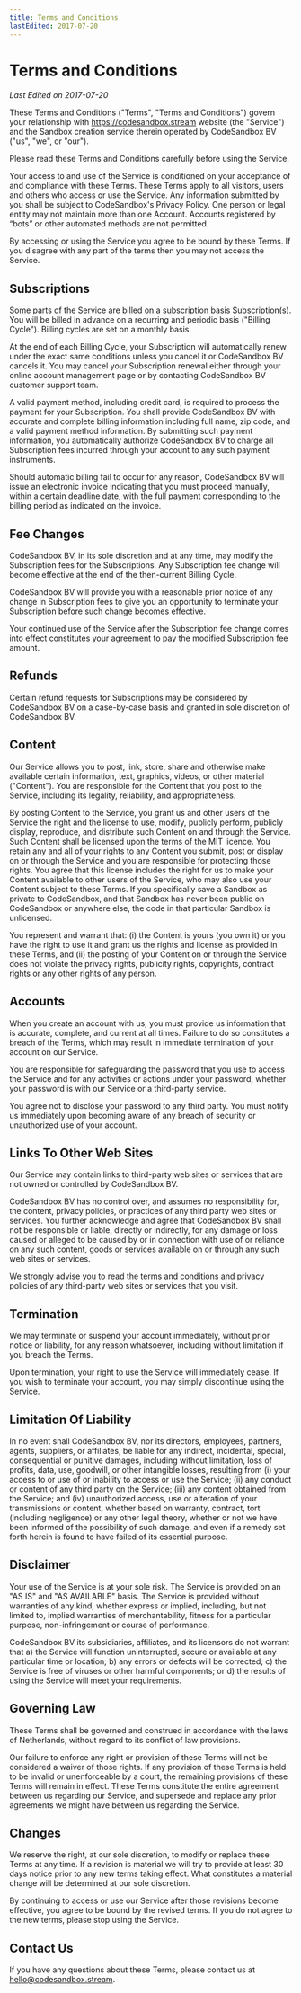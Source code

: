 ```yaml
---
title: Terms and Conditions
lastEdited: 2017-07-20
---
```


# Terms and Conditions

_Last Edited on 2017-07-20_

These Terms and Conditions ("Terms", "Terms and Conditions") govern your
relationship with https://codesandbox.stream website (the "Service") and the Sandbox
creation service therein operated by CodeSandbox BV ("us", "we", or "our").

Please read these Terms and Conditions carefully before using the Service.

Your access to and use of the Service is conditioned on your acceptance of and
compliance with these Terms. These Terms apply to all visitors, users and others
who access or use the Service. Any information submitted by you shall be subject
to CodeSandbox's Privacy Policy. One person or legal entity may not maintain
more than one Account. Accounts registered by “bots” or other automated methods
are not permitted.

By accessing or using the Service you agree to be bound by these Terms. If you
disagree with any part of the terms then you may not access the Service.

## Subscriptions

Some parts of the Service are billed on a subscription basis Subscription(s).
You will be billed in advance on a recurring and periodic basis ("Billing
Cycle"). Billing cycles are set on a monthly basis.

At the end of each Billing Cycle, your Subscription will automatically renew
under the exact same conditions unless you cancel it or CodeSandbox BV cancels
it. You may cancel your Subscription renewal either through your online account
management page or by contacting CodeSandbox BV customer support team.

A valid payment method, including credit card, is required to process the
payment for your Subscription. You shall provide CodeSandbox BV with accurate
and complete billing information including full name, zip code, and a valid
payment method information. By submitting such payment information, you
automatically authorize CodeSandbox BV to charge all Subscription fees incurred
through your account to any such payment instruments.

Should automatic billing fail to occur for any reason, CodeSandbox BV will issue
an electronic invoice indicating that you must proceed manually, within a
certain deadline date, with the full payment corresponding to the billing period
as indicated on the invoice.

## Fee Changes

CodeSandbox BV, in its sole discretion and at any time, may modify the
Subscription fees for the Subscriptions. Any Subscription fee change will become
effective at the end of the then-current Billing Cycle.

CodeSandbox BV will provide you with a reasonable prior notice of any change in
Subscription fees to give you an opportunity to terminate your Subscription
before such change becomes effective.

Your continued use of the Service after the Subscription fee change comes into
effect constitutes your agreement to pay the modified Subscription fee amount.

## Refunds

Certain refund requests for Subscriptions may be considered by CodeSandbox BV on
a case-by-case basis and granted in sole discretion of CodeSandbox BV.

## Content

Our Service allows you to post, link, store, share and otherwise make available
certain information, text, graphics, videos, or other material ("Content"). You
are responsible for the Content that you post to the Service, including its
legality, reliability, and appropriateness.

By posting Content to the Service, you grant us and other users of the Service
the right and the license to use, modify, publicly perform, publicly display,
reproduce, and distribute such Content on and through the Service. Such Content
shall be licensed upon the terms of the MIT licence. You retain any and all of
your rights to any Content you submit, post or display on or through the Service
and you are responsible for protecting those rights. You agree that this license
includes the right for us to make your Content available to other users of the
Service, who may also use your Content subject to these Terms. If you
specifically save a Sandbox as private to CodeSandbox, and that Sandbox has
never been public on CodeSandbox or anywhere else, the code in that particular
Sandbox is unlicensed.

You represent and warrant that: (i) the Content is yours (you own it) or you
have the right to use it and grant us the rights and license as provided in
these Terms, and (ii) the posting of your Content on or through the Service does
not violate the privacy rights, publicity rights, copyrights, contract rights or
any other rights of any person.

## Accounts

When you create an account with us, you must provide us information that is
accurate, complete, and current at all times. Failure to do so constitutes a
breach of the Terms, which may result in immediate termination of your account
on our Service.

You are responsible for safeguarding the password that you use to access the
Service and for any activities or actions under your password, whether your
password is with our Service or a third-party service.

You agree not to disclose your password to any third party. You must notify us
immediately upon becoming aware of any breach of security or unauthorized use of
your account.

## Links To Other Web Sites

Our Service may contain links to third-party web sites or services that are not
owned or controlled by CodeSandbox BV.

CodeSandbox BV has no control over, and assumes no responsibility for, the
content, privacy policies, or practices of any third party web sites or
services. You further acknowledge and agree that CodeSandbox BV shall not be
responsible or liable, directly or indirectly, for any damage or loss caused or
alleged to be caused by or in connection with use of or reliance on any such
content, goods or services available on or through any such web sites or
services.

We strongly advise you to read the terms and conditions and privacy policies of
any third-party web sites or services that you visit.

## Termination

We may terminate or suspend your account immediately, without prior notice or
liability, for any reason whatsoever, including without limitation if you breach
the Terms.

Upon termination, your right to use the Service will immediately cease. If you
wish to terminate your account, you may simply discontinue using the Service.

## Limitation Of Liability

In no event shall CodeSandbox BV, nor its directors, employees, partners,
agents, suppliers, or affiliates, be liable for any indirect, incidental,
special, consequential or punitive damages, including without limitation, loss
of profits, data, use, goodwill, or other intangible losses, resulting from (i)
your access to or use of or inability to access or use the Service; (ii) any
conduct or content of any third party on the Service; (iii) any content obtained
from the Service; and (iv) unauthorized access, use or alteration of your
transmissions or content, whether based on warranty, contract, tort (including
negligence) or any other legal theory, whether or not we have been informed of
the possibility of such damage, and even if a remedy set forth herein is found
to have failed of its essential purpose.

## Disclaimer

Your use of the Service is at your sole risk. The Service is provided on an "AS
IS" and "AS AVAILABLE" basis. The Service is provided without warranties of any
kind, whether express or implied, including, but not limited to, implied
warranties of merchantability, fitness for a particular purpose,
non-infringement or course of performance.

CodeSandbox BV its subsidiaries, affiliates, and its licensors do not warrant
that a) the Service will function uninterrupted, secure or available at any
particular time or location; b) any errors or defects will be corrected; c) the
Service is free of viruses or other harmful components; or d) the results of
using the Service will meet your requirements.

## Governing Law

These Terms shall be governed and construed in accordance with the laws of
Netherlands, without regard to its conflict of law provisions.

Our failure to enforce any right or provision of these Terms will not be
considered a waiver of those rights. If any provision of these Terms is held to
be invalid or unenforceable by a court, the remaining provisions of these Terms
will remain in effect. These Terms constitute the entire agreement between us
regarding our Service, and supersede and replace any prior agreements we might
have between us regarding the Service.

## Changes

We reserve the right, at our sole discretion, to modify or replace these Terms
at any time. If a revision is material we will try to provide at least 30 days
notice prior to any new terms taking effect. What constitutes a material change
will be determined at our sole discretion.

By continuing to access or use our Service after those revisions become
effective, you agree to be bound by the revised terms. If you do not agree to
the new terms, please stop using the Service.

## Contact Us

If you have any questions about these Terms, please contact us at
[hello@codesandbox.stream](mailto:hello@codesandbox.stream).
